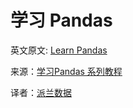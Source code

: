 # 学习 Pandas

英文原文: [Learn Pandas](https://bitbucket.org/hrojas/learn-pandas/)

来源：[学习Pandas 系列教程](http://www.datarx.cn/index.php/archives/35.html)

译者：[派兰数据](http://www.datarx.cn)
